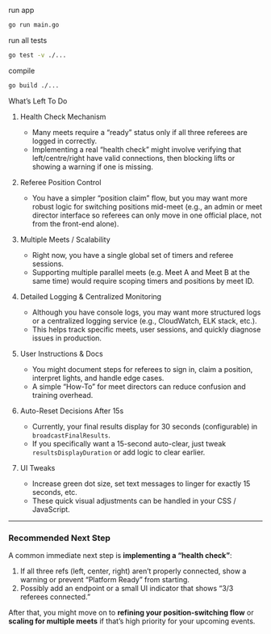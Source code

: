 run app
```bash
go run main.go
```

run all tests
```bash
go test -v ./...
```

compile
```bash
go build ./...
```

What’s Left To Do

1. Health Check Mechanism
	- Many meets require a “ready” status only if all three referees are logged in correctly.
	- Implementing a real “health check” might involve verifying that left/centre/right have valid connections, then blocking lifts or showing a warning if one is missing.

2. Referee Position Control
	- You have a simpler “position claim” flow, but you may want more robust logic for switching positions mid-meet (e.g., an admin or meet director interface so referees can only move in one official place, not from the front-end alone).

3. Multiple Meets / Scalability
	- Right now, you have a single global set of timers and referee sessions.
	- Supporting multiple parallel meets (e.g. Meet A and Meet B at the same time) would require scoping timers and positions by meet ID.

4. Detailed Logging & Centralized Monitoring
	- Although you have console logs, you may want more structured logs or a centralized logging service (e.g., CloudWatch, ELK stack, etc.).
	- This helps track specific meets, user sessions, and quickly diagnose issues in production.

5. User Instructions & Docs
	- You might document steps for referees to sign in, claim a position, interpret lights, and handle edge cases.
	- A simple “How-To” for meet directors can reduce confusion and training overhead.

6. Auto-Reset Decisions After 15s
	- Currently, your final results display for 30 seconds (configurable) in `broadcastFinalResults`.
	- If you specifically want a 15-second auto-clear, just tweak `resultsDisplayDuration` or add logic to clear earlier.

7. UI Tweaks
	- Increase green dot size, set text messages to linger for exactly 15 seconds, etc.
	- These quick visual adjustments can be handled in your CSS / JavaScript.

---

### **Recommended Next Step**

A common immediate next step is **implementing a “health check”**:
1. If all three refs (left, center, right) aren’t properly connected, show a warning or prevent “Platform Ready” from starting.
2. Possibly add an endpoint or a small UI indicator that shows “3/3 referees connected.”

After that, you might move on to **refining your position-switching flow** or **scaling for multiple meets** if that’s high priority for your upcoming events.